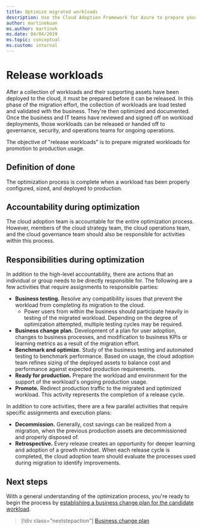```yaml
---
title: Optimize migrated workloads
description: Use the Cloud Adoption Framework for Azure to prepare your migrated workload and assets to be promoted to production.
author: martinekuan
ms.author: martinek
ms.date: 04/04/2019
ms.topic: conceptual
ms.custom: internal
---
```


# Release workloads

After a collection of workloads and their supporting assets have been deployed to the cloud, it must be prepared before it can be released. In this phase of the migration effort, the collection of workloads are load tested and validated with the business. They're then optimized and documented. Once the business and IT teams have reviewed and signed off on workload deployments, those workloads can be released or handed off to governance, security, and operations teams for ongoing operations.

The objective of "release workloads" is to prepare migrated workloads for promotion to production usage.

## Definition of done

The optimization process is complete when a workload has been properly configured, sized, and deployed to production.

## Accountability during optimization

The cloud adoption team is accountable for the entire optimization process. However, members of the cloud strategy team, the cloud operations team, and the cloud governance team should also be responsible for activities within this process.

## Responsibilities during optimization

In addition to the high-level accountability, there are actions that an individual or group needs to be directly responsible for. The following are a few activities that require assignments to responsible parties:

- **Business testing.** Resolve any compatibility issues that prevent the workload from completing its migration to the cloud.
  - Power users from within the business should participate heavily in testing of the migrated workload. Depending on the degree of optimization attempted, multiple testing cycles may be required.
- **Business change plan.** Development of a plan for user adoption, changes to business processes, and modification to business KPIs or learning metrics as a result of the migration effort.
- **Benchmark and optimize.** Study of the business testing and automated testing to benchmark performance. Based on usage, the cloud adoption team refines sizing of the deployed assets to balance cost and performance against expected production requirements.
- **Ready for production.** Prepare the workload and environment for the support of the workload's ongoing production usage.
- **Promote.** Redirect production traffic to the migrated and optimized workload. This activity represents the completion of a release cycle.

In addition to core activities, there are a few parallel activities that require specific assignments and execution plans:

- **Decommission.** Generally, cost savings can be realized from a migration, when the previous production assets are decommissioned and properly disposed of.
- **Retrospective.** Every release creates an opportunity for deeper learning and adoption of a growth mindset. When each release cycle is completed, the cloud adoption team should evaluate the processes used during migration to identify improvements.

## Next steps

With a general understanding of the optimization process, you're ready to begin the process by [establishing a business change plan for the candidate workload](./business-change-plan.md).

> [!div class="nextstepaction"]
> [Business change plan](./business-change-plan.md)
